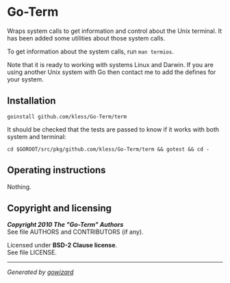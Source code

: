Go-Term
=======

Wraps system calls to get information and control about the Unix terminal. It
has been added some utilities about those system calls.

To get information about the system calls, run `man termios`.

Note that it is ready to working with systems Linux and Darwin. If you are using
another Unix system with Go then contact me to add the defines for your system.


## Installation

	goinstall github.com/kless/Go-Term/term

It should be checked that the tests are passed to know if it works with both
system and terminal:

	cd $GOROOT/src/pkg/github.com/kless/Go-Term/term && gotest && cd -


## Operating instructions

Nothing.


## Copyright and licensing

***Copyright 2010  The "Go-Term" Authors***  
See file AUTHORS and CONTRIBUTORS (if any).

Licensed under **BSD-2 Clause license**.  
See file LICENSE.


* * *
*Generated by [gowizard](http://github.com/kless/gowizard)*

